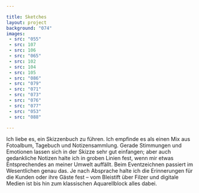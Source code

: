 ```yaml
---

title: Sketches
layout: project
background: "074"
images:
 - src: "055"
 - src: 107
 - src: 106
 - src: "065"
 - src: 102
 - src: 104
 - src: 105
 - src: "086"
 - src: "079"
 - src: "071"
 - src: "073"
 - src: "076"
 - src: "077"
 - src: "053"
 - src: "088"

---
```


Ich liebe es, ein Skizzenbuch zu führen. Ich empfinde es als einen Mix aus Fotoalbum, Tagebuch und Notizensammlung.
Gerade Stimmungen und Emotionen lassen sich in der Skizze sehr gut einfangen; aber auch gedankliche Notizen halte ich in groben Linien fest, wenn mir etwas Entsprechendes an meiner Umwelt auffällt.
Beim Eventzeichnen passiert im Wesentlichen genau das. Je nach Absprache halte ich die Erinnerungen für die Kunden oder ihre Gäste fest – vom Bleistift über Filzer und digitale Medien ist bis hin zum klassischen Aquarellblock alles dabei.